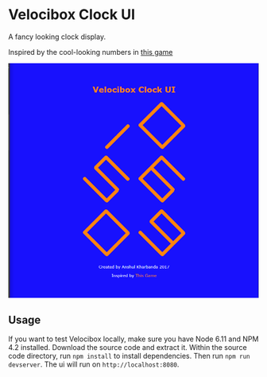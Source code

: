 # Velocibox Clock UI

A fancy looking clock display.

Inspired by the cool-looking numbers in [this game](https://youtu.be/TbqZv9WGQR4)

![Screenshot](./screenshot.png)

## Usage

If you want to test Velocibox locally, make sure you have Node 6.11 and NPM 4.2 installed. Download the source code and extract it. Within the source code directory, run `npm install` to install dependencies. Then run `npm run devserver`. The ui will run on `http://localhost:8080`.
